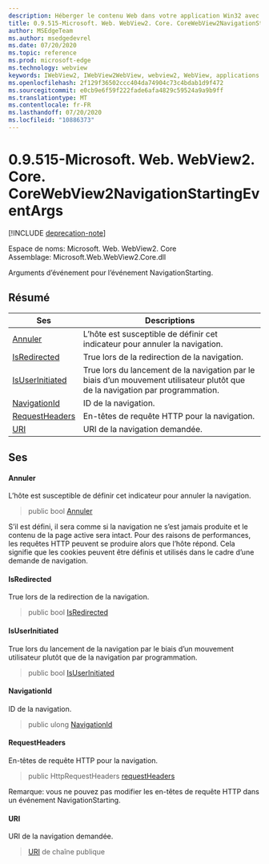 ```yaml
---
description: Héberger le contenu Web dans votre application Win32 avec le contrôle Microsoft Edge WebView2
title: 0.9.515-Microsoft. Web. WebView2. Core. CoreWebView2NavigationStartingEventArgs
author: MSEdgeTeam
ms.author: msedgedevrel
ms.date: 07/20/2020
ms.topic: reference
ms.prod: microsoft-edge
ms.technology: webview
keywords: IWebView2, IWebView2WebView, webview2, WebView, applications Win32, Win32, Edge, ICoreWebView2, ICoreWebView2Controller, contrôle de navigateur, html Edge
ms.openlocfilehash: 2f129f36502ccc404da74904c73c4bdab1d9f472
ms.sourcegitcommit: e0cb9e6f59f222fade6afa4829c59524a9a9b9ff
ms.translationtype: MT
ms.contentlocale: fr-FR
ms.lasthandoff: 07/20/2020
ms.locfileid: "10886373"
---
```

# 0.9.515-Microsoft. Web. WebView2. Core. CoreWebView2NavigationStartingEventArgs 

[!INCLUDE [deprecation-note](../../includes/deprecation-note.md)]

Espace de noms: Microsoft. Web. WebView2. Core \
Assemblage: Microsoft.Web.WebView2.Core.dll

Arguments d’événement pour l’événement NavigationStarting.

## Résumé

 Ses                        | Descriptions
--------------------------------|---------------------------------------------
[Annuler](#cancel) | L’hôte est susceptible de définir cet indicateur pour annuler la navigation.
[IsRedirected](#isredirected) | True lors de la redirection de la navigation.
[IsUserInitiated](#isuserinitiated) | True lors du lancement de la navigation par le biais d’un mouvement utilisateur plutôt que de la navigation par programmation.
[NavigationId](#navigationid) | ID de la navigation.
[RequestHeaders](#requestheaders) | En-têtes de requête HTTP pour la navigation.
[URI](#uri) | URI de la navigation demandée.

## Ses

#### Annuler 

L’hôte est susceptible de définir cet indicateur pour annuler la navigation.

> public bool [Annuler](#cancel)

S’il est défini, il sera comme si la navigation ne s’est jamais produite et le contenu de la page active sera intact. Pour des raisons de performances, les requêtes HTTP peuvent se produire alors que l’hôte répond. Cela signifie que les cookies peuvent être définis et utilisés dans le cadre d’une demande de navigation.

#### IsRedirected 

True lors de la redirection de la navigation.

> public bool [IsRedirected](#isredirected)

#### IsUserInitiated 

True lors du lancement de la navigation par le biais d’un mouvement utilisateur plutôt que de la navigation par programmation.

> public bool [IsUserInitiated](#isuserinitiated)

#### NavigationId 

ID de la navigation.

> public ulong [NavigationId](#navigationid)

#### RequestHeaders 

En-têtes de requête HTTP pour la navigation.

> public HttpRequestHeaders [requestHeaders](#requestheaders)

Remarque: vous ne pouvez pas modifier les en-têtes de requête HTTP dans un événement NavigationStarting.

#### URI 

URI de la navigation demandée.

> [URI](#uri) de chaîne publique

